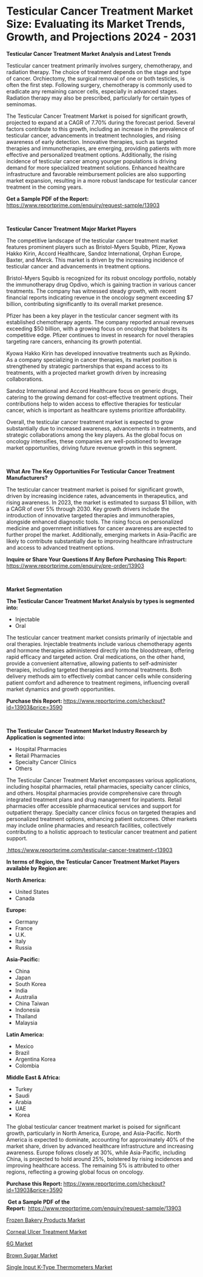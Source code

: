 <p><h1>Testicular Cancer Treatment Market Size: Evaluating its Market Trends, Growth, and Projections 2024 - 2031</h1></p><p><strong>Testicular Cancer Treatment Market Analysis and Latest Trends</strong></p>
<p><p>Testicular cancer treatment primarily involves surgery, chemotherapy, and radiation therapy. The choice of treatment depends on the stage and type of cancer. Orchiectomy, the surgical removal of one or both testicles, is often the first step. Following surgery, chemotherapy is commonly used to eradicate any remaining cancer cells, especially in advanced stages. Radiation therapy may also be prescribed, particularly for certain types of seminomas.</p><p>The Testicular Cancer Treatment Market is poised for significant growth, projected to expand at a CAGR of 7.70% during the forecast period. Several factors contribute to this growth, including an increase in the prevalence of testicular cancer, advancements in treatment technologies, and rising awareness of early detection. Innovative therapies, such as targeted therapies and immunotherapies, are emerging, providing patients with more effective and personalized treatment options. Additionally, the rising incidence of testicular cancer among younger populations is driving demand for more specialized treatment solutions. Enhanced healthcare infrastructure and favorable reimbursement policies are also supporting market expansion, resulting in a more robust landscape for testicular cancer treatment in the coming years.</p></p>
<p><strong>Get a Sample PDF of the Report:&nbsp;</strong> <a href="https://www.reportprime.com/enquiry/request-sample/13903">https://www.reportprime.com/enquiry/request-sample/13903</a></p>
<p>&nbsp;</p>
<p><strong>Testicular Cancer Treatment Major Market Players</strong></p>
<p><p>The competitive landscape of the testicular cancer treatment market features prominent players such as Bristol-Myers Squibb, Pfizer, Kyowa Hakko Kirin, Accord Healthcare, Sandoz International, Orphan Europe, Baxter, and Merck. This market is driven by the increasing incidence of testicular cancer and advancements in treatment options.</p><p>Bristol-Myers Squibb is recognized for its robust oncology portfolio, notably the immunotherapy drug Opdivo, which is gaining traction in various cancer treatments. The company has witnessed steady growth, with recent financial reports indicating revenue in the oncology segment exceeding $7 billion, contributing significantly to its overall market presence.</p><p>Pfizer has been a key player in the testicular cancer segment with its established chemotherapy agents. The company reported annual revenues exceeding $50 billion, with a growing focus on oncology that bolsters its competitive edge. Pfizer continues to invest in research for novel therapies targeting rare cancers, enhancing its growth potential.</p><p>Kyowa Hakko Kirin has developed innovative treatments such as Rykindo. As a company specializing in cancer therapies, its market position is strengthened by strategic partnerships that expand access to its treatments, with a projected market growth driven by increasing collaborations.</p><p>Sandoz International and Accord Healthcare focus on generic drugs, catering to the growing demand for cost-effective treatment options. Their contributions help to widen access to effective therapies for testicular cancer, which is important as healthcare systems prioritize affordability.</p><p>Overall, the testicular cancer treatment market is expected to grow substantially due to increased awareness, advancements in treatments, and strategic collaborations among the key players. As the global focus on oncology intensifies, these companies are well-positioned to leverage market opportunities, driving future revenue growth in this segment.</p></p>
<p>&nbsp;</p>
<p><strong>What Are The Key Opportunities For Testicular Cancer Treatment Manufacturers?</strong></p>
<p><p>The testicular cancer treatment market is poised for significant growth, driven by increasing incidence rates, advancements in therapeutics, and rising awareness. In 2023, the market is estimated to surpass $1 billion, with a CAGR of over 5% through 2030. Key growth drivers include the introduction of innovative targeted therapies and immunotherapies, alongside enhanced diagnostic tools. The rising focus on personalized medicine and government initiatives for cancer awareness are expected to further propel the market. Additionally, emerging markets in Asia-Pacific are likely to contribute substantially due to improving healthcare infrastructure and access to advanced treatment options.</p></p>
<p><strong>Inquire or Share Your Questions If Any Before Purchasing This Report:</strong> <a href="https://www.reportprime.com/enquiry/pre-order/13903">https://www.reportprime.com/enquiry/pre-order/13903</a></p>
<p>&nbsp;</p>
<p><strong>Market Segmentation</strong></p>
<p><strong>The Testicular Cancer Treatment Market Analysis by types is segmented into:</strong></p>
<p><ul><li>Injectable</li><li>Oral</li></ul></p>
<p><p>The testicular cancer treatment market consists primarily of injectable and oral therapies. Injectable treatments include various chemotherapy agents and hormone therapies administered directly into the bloodstream, offering rapid efficacy and targeted action. Oral medications, on the other hand, provide a convenient alternative, allowing patients to self-administer therapies, including targeted therapies and hormonal treatments. Both delivery methods aim to effectively combat cancer cells while considering patient comfort and adherence to treatment regimens, influencing overall market dynamics and growth opportunities.</p></p>
<p><strong>Purchase this Report:&nbsp;</strong><a href="https://www.reportprime.com/checkout?id=13903&price=3590">https://www.reportprime.com/checkout?id=13903&price=3590</a></p>
<p>&nbsp;</p>
<p><strong>The Testicular Cancer Treatment Market Industry Research by Application is segmented into:</strong></p>
<p><ul><li>Hospital Pharmacies</li><li>Retail Pharmacies</li><li>Specialty Cancer Clinics</li><li>Others</li></ul></p>
<p><p>The Testicular Cancer Treatment Market encompasses various applications, including hospital pharmacies, retail pharmacies, specialty cancer clinics, and others. Hospital pharmacies provide comprehensive care through integrated treatment plans and drug management for inpatients. Retail pharmacies offer accessible pharmaceutical services and support for outpatient therapy. Specialty cancer clinics focus on targeted therapies and personalized treatment options, enhancing patient outcomes. Other markets may include online pharmacies and research facilities, collectively contributing to a holistic approach to testicular cancer treatment and patient support.</p></p>
<p><a href="https://www.reportprime.com/testicular-cancer-treatment-r13903">&nbsp;https://www.reportprime.com/testicular-cancer-treatment-r13903</a></p>
<p><strong>In terms of Region, the Testicular Cancer Treatment Market Players available by Region are:</strong></p>
<p>
    <p> <strong> North America: </strong>
        <ul>
            <li>United States</li>
            <li>Canada</li>
        </ul>
        </p> 
    <p> <strong> Europe: </strong>
        <ul>
            <li>Germany</li>
            <li>France</li>
            <li>U.K.</li>
            <li>Italy</li>
            <li>Russia</li>
        </ul>
        </p> 
    <p> <strong> Asia-Pacific: </strong>
        <ul>
            <li>China</li>
            <li>Japan</li>
            <li>South Korea</li>
            <li>India</li>
            <li>Australia</li>
            <li>China Taiwan</li>
            <li>Indonesia</li>
            <li>Thailand</li>
            <li>Malaysia</li>
        </ul>
        </p> 
    <p> <strong> Latin America: </strong>
        <ul>
            <li>Mexico</li>
            <li>Brazil</li>
            <li>Argentina Korea</li>
            <li>Colombia</li>
        </ul>
        </p> 
    <p> <strong> Middle East & Africa: </strong>
        <ul>
            <li>Turkey</li>
            <li>Saudi</li>
            <li>Arabia</li>
            <li>UAE</li>
            <li>Korea</li>
        </ul>
    </p>
    </p>
<p><p>The global testicular cancer treatment market is poised for significant growth, particularly in North America, Europe, and Asia-Pacific. North America is expected to dominate, accounting for approximately 40% of the market share, driven by advanced healthcare infrastructure and increasing awareness. Europe follows closely at 30%, while Asia-Pacific, including China, is projected to hold around 25%, bolstered by rising incidences and improving healthcare access. The remaining 5% is attributed to other regions, reflecting a growing global focus on oncology.</p></p>
<p><strong>Purchase this Report: </strong><a href="https://www.reportprime.com/checkout?id=13903&price=3590">https://www.reportprime.com/checkout?id=13903&price=3590</a></p>
<p>&nbsp;<strong>Get a Sample PDF of the Report:&nbsp;&nbsp;</strong><a href="https://www.reportprime.com/enquiry/request-sample/13903">https://www.reportprime.com/enquiry/request-sample/13903</a></p>
<p><strong></strong></p>
<p><p><a href="https://www.linkedin.com/pulse/frozen-bakery-products-market-insights-product-type-application-iewtf?trackingId=ITGwsey1THiTkEtpuZYVOA%3D%3D">Frozen Bakery Products Market</a></p><p><a href="https://github.com/wwwkeltoum/Market-Research-Report-List-4/blob/main/corneal-ulcer-treatment-market.md">Corneal Ulcer Treatment Market</a></p><p><a href="https://github.com/ChristianClark406/Market-Research-Report-List-1/blob/main/6g-market.md">6G Market</a></p><p><a href="https://www.linkedin.com/pulse/global-brown-sugar-market-size-expected-experience-cagr-123-dwvpf?trackingId=ZCDLO2oiRxSQZrnCgNNVKQ%3D%3D">Brown Sugar Market</a></p><p><a href="https://issuu.com/reportprime-2/docs/single-input-k-type-thermometers-ma_a4fb9fdc1cfee4">Single Input K-Type Thermometers Market</a></p></p>